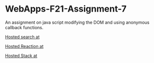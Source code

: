 # WebApps-F21-Assignment-7
An assignment on java script modifying the DOM and using anonymous callback functions.

[Hosted search at](https://44-563-webapps-f21.github.io/webapps-f21-assignment-7-Likhitha-Gopi/search.html)

[Hosted Reaction at](https://44-563-webapps-f21.github.io/webapps-f21-assignment-7-Likhitha-Gopi/reaction.html)

[Hosted Stack at](https://44-563-webapps-f21.github.io/webapps-f21-assignment-7-Likhitha-Gopi/stack.html)
